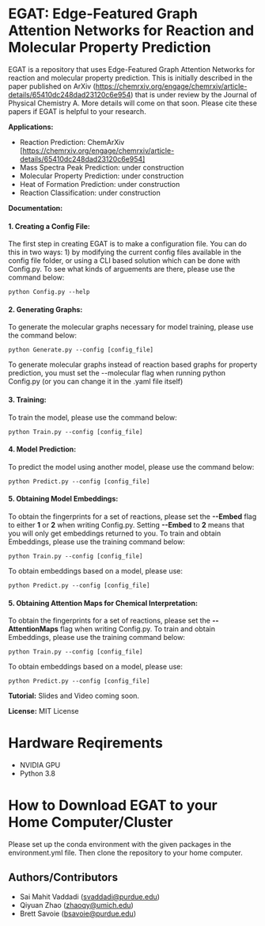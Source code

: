 # EGAT: Edge-Featured Graph Attention Networks for Reaction and Molecular Property Prediction

EGAT is a repository that uses Edge-Featured Graph Attention Networks for reaction and molecular property prediction. This is initially described in the paper published on ArXiv (https://chemrxiv.org/engage/chemrxiv/article-details/65410dc248dad23120c6e954) that is under review by the Journal of Physical Chemistry A. More details will come on that soon. Please cite these papers if EGAT is helpful to your research.

**Applications:**
 - Reaction Prediction: ChemArXiv [https://chemrxiv.org/engage/chemrxiv/article-details/65410dc248dad23120c6e954]
 - Mass Spectra Peak Prediction: under construction
 - Molecular Property Prediction: under construction
 - Heat of Formation Prediction: under construction
 - Reaction Classification: under construction

**Documentation:** 

#### 1. Creating a Config File:

The first step in creating EGAT is to make a configuration file. You can do this in two ways: 1) by modifying the current config files available in the config file folder, or using a CLI based solution which can be done with Config.py. To see what kinds of arguements are there, please use the command below:

```
python Config.py --help
```

#### 2. Generating Graphs:

To generate the molecular graphs necessary for model training, please use the command below:

```
python Generate.py --config [config_file]
```

To generate molecular graphs instead of reaction based graphs for property prediction, you must set the --molecular flag when running python Config.py (or you can change it in the .yaml file itself)

#### 3. Training:

To train the model, please use the command below:

```
python Train.py --config [config_file]
```

#### 4. Model Prediction:

To predict the model using another model, please use the command below:

```
python Predict.py --config [config_file]
```

#### 5. Obtaining Model Embeddings:

To obtain the fingerprints for a set of reactions, please set the **--Embed** flag to either **1** or **2** when writing Config.py. Setting **--Embed** to **2** means that you will only get embeddings returned to you. To train and obtain Embeddings, please use the training command below:

```
python Train.py --config [config_file]
```

To obtain embeddings based on a model, please use: 

```
python Predict.py --config [config_file]
```

#### 5. Obtaining Attention Maps for Chemical Interpretation:

To obtain the fingerprints for a set of reactions, please set the **--AttentionMaps** flag when writing Config.py. To train and obtain Embeddings, please use the training command below:

```
python Train.py --config [config_file]
```

To obtain embeddings based on a model, please use: 

```
python Predict.py --config [config_file]
```

**Tutorial:** Slides and Video coming soon. 

**License:** 
MIT License

# Hardware Reqirements 
- NVIDIA GPU
- Python 3.8

# How to Download EGAT to your Home Computer/Cluster

Please set up the conda environment with the given packages in the environment.yml file. Then clone the repository to your home computer.


## Authors/Contributors

- Sai Mahit Vaddadi (svaddadi@purdue.edu)
- Qiyuan Zhao (zhaoqy@umich.edu)
- Brett Savoie (bsavoie@purdue.edu)















